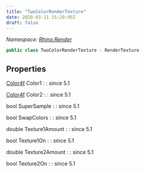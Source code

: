 ```yaml
---
title: "TwoColorRenderTexture"
date: 2020-03-11 15:29:45Z
draft: false
---
```


*Namespace: [Rhino.Render](../)*

```cs
public class TwoColorRenderTexture : RenderTexture
```
## Properties

[Color4f](/rhinocommon/rhino/display/color4f/) Color1
: 
: since 5.1

[Color4f](/rhinocommon/rhino/display/color4f/) Color2
: 
: since 5.1

bool SuperSample
: 
: since 5.1

bool SwapColors
: 
: since 5.1

double Texture1Amount
: 
: since 5.1

bool Texture1On
: 
: since 5.1

double Texture2Amount
: 
: since 5.1

bool Texture2On
: 
: since 5.1
